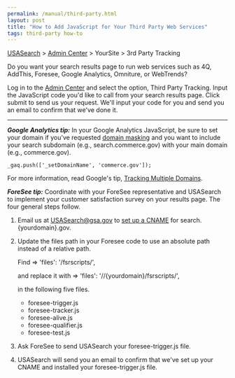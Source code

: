 ```yaml
---
permalink: /manual/third-party.html
layout: post
title: "How to Add JavaScript for Your Third Party Web Services"
tags: third-party how-to
---
```

[USASearch](http://usasearch.howto.gov) > [Admin Center](http://search.usa.gov/affiliates/home) > YourSite > 3rd Party Tracking

Do you want your search results page to run web services such as 4Q, AddThis, Foresee, Google Analytics, Omniture, or WebTrends?

Log in to the [Admin Center](http://search.usa.gov/affiliates/home) and select the option, Third Party Tracking. Input the JavaScript code you'd like to call from your search results page. Click submit to send us your request. We'll input your code for you and send you an email to confirm that we've done it.

---
***Google Analytics tip:*** In your Google Analytics JavaScript, be sure to set your domain if you've requested <a href="/manual/get-code.html#cname">domain masking</a> and you want to include your search subdomain (e.g., search.commerce.gov) with your main domain (e.g., commerce.gov).

    _gaq.push(['_setDomainName', 'commerce.gov']);

For more information, read Google's tip, [Tracking Multiple Domains](https://developers.google.com/analytics/devguides/collection/gajs/gaTrackingSite).

***ForeSee tip:*** Coordinate with your ForeSee representative and USASearch to implement your customer satisfaction survey on your results page. The four general steps follow.

1. Email us at <USASearch@gsa.gov> to <a href="/manual/get-code.html#cname">set up a CNAME</a> for search.{yourdomain}.gov.

2. Update the files path in your Foresee code to use an absolute path instead of a relative path. 

    Find => 'files': '/fsrscripts/',
    
    and replace it with => 'files': '//{yourdomain}/fsrscripts/',
  
    in the following five files.

    * foresee-trigger.js  
    * foresee-tracker.js  
    * foresee-alive.js  
    * foresee-qualifier.js  
    * foresee-test.js

3. Ask ForeSee to send USASearch your foresee-trigger.js file.

4. USASearch will send you an email to confirm that we've set up your CNAME and installed your foresee-trigger.js file.